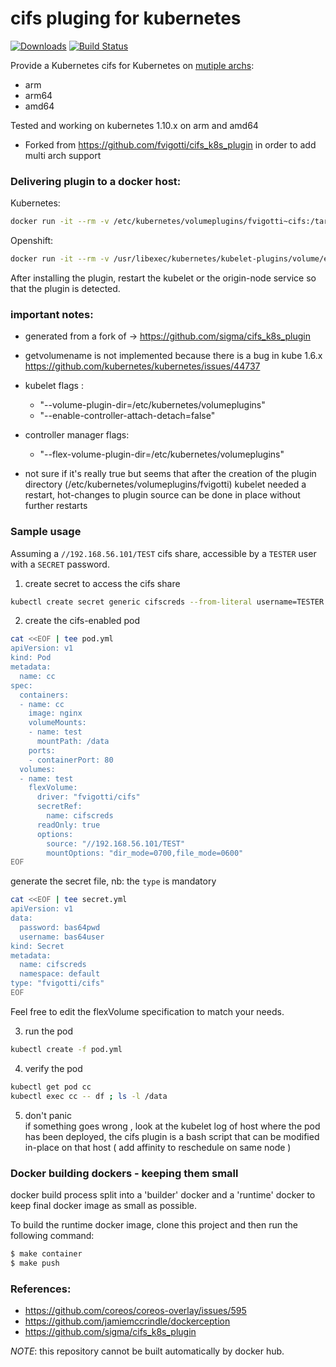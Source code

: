 # cifs pluging for kubernetes
[![Downloads](https://img.shields.io/docker/pulls/angelnu/cifs_k8s_plugin.svg)](https://hub.docker.com/r/angelnu/cifs_k8s_plugin/)
[![Build Status](https://travis-ci.org/angelnu/docker-cifs_k8s_plugin.svg?branch=master)](https://travis-ci.org/angelnu/docker-cifs_k8s_plugin)

Provide a Kubernetes cifs for Kubernetes on [mutiple archs](https://hub.docker.com/r/angelnu/keepalived/tags):
- arm
- arm64
- amd64

Tested and working on kubernetes 1.10.x on arm and amd64

- Forked from https://github.com/fvigotti/cifs_k8s_plugin in order to add multi arch support

### Delivering plugin to a docker host:

Kubernetes:

```bash
docker run -it --rm -v /etc/kubernetes/volumeplugins/fvigotti~cifs:/target fvigotti/cifs_k8s_plugin /target
```

Openshift:

```bash
docker run -it --rm -v /usr/libexec/kubernetes/kubelet-plugins/volume/exec/fvigotti~cifs:/target fvigotti/cifs_k8s_plugin /target
```

After installing the plugin, restart the kubelet or the origin-node service so that the plugin is detected.

### important notes:
 - generated from a fork of -> https://github.com/sigma/cifs_k8s_plugin
 - getvolumename is not implemented because there is a bug in kube 1.6.x https://github.com/kubernetes/kubernetes/issues/44737
 - kubelet flags :
    - "--volume-plugin-dir=/etc/kubernetes/volumeplugins"
    - "--enable-controller-attach-detach=false"
 - controller manager flags:
    - "--flex-volume-plugin-dir=/etc/kubernetes/volumeplugins"

- not sure if it's really true but seems that after the creation of the plugin directory (/etc/kubernetes/volumeplugins/fvigotti)
  kubelet needed a restart, hot-changes to plugin source can be done in place without further restarts


### Sample usage


Assuming a `//192.168.56.101/TEST` cifs share, accessible by a `TESTER` user with a `SECRET` password.

1. create secret to access the cifs share

```sh
kubectl create secret generic cifscreds --from-literal username=TESTER --from-literal password=SECRET
```

2. create the cifs-enabled pod

```sh
cat <<EOF | tee pod.yml
apiVersion: v1
kind: Pod
metadata:
  name: cc
spec:
  containers:
  - name: cc
    image: nginx
    volumeMounts:
    - name: test
      mountPath: /data
    ports:
    - containerPort: 80
  volumes:
  - name: test
    flexVolume:
      driver: "fvigotti/cifs"
      secretRef:
        name: cifscreds
      readOnly: true
      options:
        source: "//192.168.56.101/TEST"
        mountOptions: "dir_mode=0700,file_mode=0600"
EOF
```

generate the secret file, nb: the `type` is mandatory   
```sh
cat <<EOF | tee secret.yml
apiVersion: v1
data:
  password: bas64pwd
  username: bas64user
kind: Secret
metadata:
  name: cifscreds
  namespace: default
type: "fvigotti/cifs"
EOF
```


Feel free to edit the flexVolume specification to match your needs.


3. run the pod

```sh
kubectl create -f pod.yml
```

4. verify the pod

```sh
kubectl get pod cc
kubectl exec cc -- df ; ls -l /data
```

5. don't panic  
if something goes wrong ,
look at the kubelet log of host where the pod has been deployed,
 the cifs plugin is a bash script that can be modified in-place on that host ( add affinity to reschedule on same node )



### Docker building dockers - keeping them small

docker build process split into a 'builder' docker and a 'runtime'
docker to keep final docker image as small as possible.

To build the runtime docker image, clone this project and then
run the following command:

```bash
$ make container
$ make push
```

### References:

- https://github.com/coreos/coreos-overlay/issues/595
- https://github.com/jamiemccrindle/dockerception
- https://github.com/sigma/cifs_k8s_plugin

*NOTE*: this repository cannot be built automatically by docker hub.
